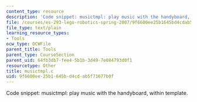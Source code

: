 ```yaml
---
content_type: resource
description: 'Code snippet: musictmpl: play music with the handyboard, within template.'
file: /courses/es-293-lego-robotics-spring-2007/9f6600ee25b1645bd4cdab5f71677b0f_musictmpl.c
file_type: text/plain
learning_resource_types:
- Tools
ocw_type: OCWFile
parent_title: Tools
parent_type: CourseSection
parent_uid: 64fb3db7-fee4-5b1b-3d49-7e084793d0f1
resourcetype: Other
title: musictmpl.c
uid: 9f6600ee-25b1-645b-d4cd-ab5f71677b0f
---
```

Code snippet: musictmpl: play music with the handyboard, within template.